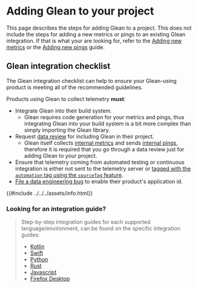 # Adding Glean to your project

This page describes the steps for adding Glean to a project. This does not include the
steps for adding a new metrics or pings to an existing Glean integration. If that is what
your are looking for, refer to the [Adding new metrics]() or the [Adding new pings]() guide.

## Glean integration checklist

The Glean integration checklist can help to ensure your Glean-using product
is meeting all of the recommended guidelines.

Products using Glean to collect telemetry **must**:

- Integrate Glean into their build system.
  - Glean requires code generation for your metrics and pings, thus integrating Glean into your
    build system is a bit more complex than simply importing the Glean library.
- Request [data review]() for including Glean in their project.
  - Glean itself collects [internal metrics]() and sends [internal pings](), therefore it is
    required that you go through a data review just for adding Glean to your project.
- Ensure that telemetry coming from automated testing or continuous integration is either not sent
  to the telemetry server or [tagged with the `automation` tag using the `sourceTag` feature]().
- [File a data engineering bug]() to enable their product's application id.

{{#include ../../../assets/info.html}}

### Looking for an integration guide?

> Step-by-step integration guides for each supported language/environment,
> can be found on the specific integration guides:
>
> - [Kotlin](./kotlin.md)
> - [Swift](./swift.md)
> - [Python](./python.md)
> - [Rust](./rust.md)
> - [Javascript](./javascript.md)
> - [Firefox Desktop](./firefox.md)



